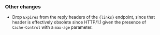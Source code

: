 ### Other changes

- Drop `Expires` from the reply headers of the `{links}` endpoint, since that header is effectively obsolete since HTTP/1.1 given the presence of `Cache-Control` with a `max-age` parameter.
